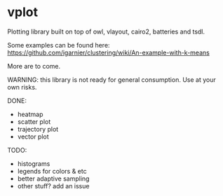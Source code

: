 # vplot
Plotting library built on top of owl, vlayout, cairo2, batteries and tsdl.

Some examples can be found here:
https://github.com/igarnier/clustering/wiki/An-example-with-k-means

More are to come.

WARNING: this library is not ready for general consumption. Use at your own risks.

DONE:

* heatmap
* scatter plot
* trajectory plot
* vector plot

TODO:

* histograms
* legends for colors & etc
* better adaptive sampling
* other stuff? add an issue